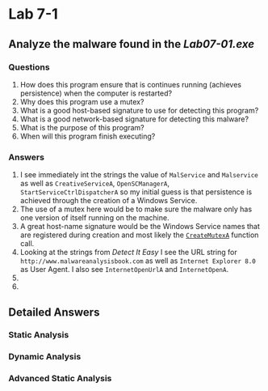 # Lab 7-1

## Analyze the malware found in the *Lab07-01.exe*

### Questions

1. How does this program ensure that is continues running (achieves persistence) when the computer is restarted?
2. Why does this program use a mutex?
3. What is a good host-based signature to use for detecting this program?
4. What is a good network-based signature for detecting this malware?
5. What is the purpose of this program?
6. When will this program finish executing?

### Answers

1. I see immediately int the strings the value of `MalService` and `Malservice` as well as `CreativeServiceA`, `OpenSCManagerA`, `StartServiceCtrlDispatcherA` so my initial guess is that persistence is achieved through the creation of a Windows Service.
2. The use of a mutex here would be to make sure the malware only has one version of itself running on the machine.
3. A great host-name signature would be the Windows Service names that are registered during creation and most likely the [`CreateMutexA`](https://learn.microsoft.com/en-us/windows/win32/api/synchapi/nf-synchapi-createmutexa) function call.
4. Looking at the strings from *Detect It Easy* I see the URL string for `http://www.malwareanalysisbook.com` as well as `Internet Explorer 8.0` as User Agent. I also see `InternetOpenUrlA` and `InternetOpenA`.
5. 
6. 

## Detailed Answers

### Static Analysis

### Dynamic Analysis

### Advanced Static Analysis

